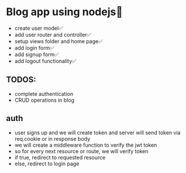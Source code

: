 # Blog app using nodejs🚀

- create user model✅
- add user router and controller✅
- setup views folder and home page✅
- add login form✅
- add signup form✅
- add logout functionality✅


## TODOS:

- complete authentication
- CRUD operations in blog


## auth

- user signs up and we will create token and server will send token via req.cookie or in response body
- we will create a middleware function to verify the jwt token
- so for every next resource or route, we will verify token
- if true, redirect to requested resource
- else, redirect to login page